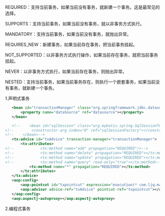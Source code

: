  REQUIRED：支持当前事务，如果当前没有事务，就新建一个事务。这是最常见的选择。 

 SUPPORTS：支持当前事务，如果当前没有事务，就以非事务方式执行。 

 MANDATORY：支持当前事务，如果当前没有事务，就抛出异常。 

 REQUIRES_NEW：新建事务，如果当前存在事务，把当前事务挂起。 

 NOT_SUPPORTED：以非事务方式执行操作，如果当前存在事务，就把当前事务挂起。 

 NEVER：以非事务方式执行，如果当前存在事务，则抛出异常。 

 NESTED：支持当前事务，如果当前事务存在，则执行一个嵌套事务，如果当前没有事务，就新建一个事务。 
 
 
 1.声明式事务
 ```xml
    <bean id="transactionManager" class="org.springframework.jdbc.datasource.DataSourceTransactionManager">
        <property name="dataSource" ref="datasource"></property>
    </bean>

    <!--    <bean id="sqlSession" class="org.mybatis.spring.SqlSessionTemplate">-->
<!--        <constructor-arg index="0" ref="sqlSessionFactory"></constructor-arg>-->
<!--    </bean>-->
    <tx:advice id="txAdvice" transaction-manager="transactionManager">
        <tx:attributes>
<!--            <tx:method name="add" propagation="REQUIRED"/>-->
<!--            <tx:method name="delete" propagation="REQUIRED"></tx:method>-->
<!--            <tx:method name="update" propagation="REQUIRED"></tx:method>-->
<!--            <tx:method name="query" read-only="true"></tx:method>-->
            <tx:method name="*" propagation="REQUIRED"></tx:method>
        </tx:attributes>
    </tx:advice>
    <aop:config>
        <aop:pointcut id="txpointcut" expression="execution(* com.ljq.mapper.*.*(..))"/>
        <aop:advisor advice-ref="txAdvice" pointcut-ref="txpointcut"></aop:advisor>
    </aop:config>
    <aop:aspectj-autoproxy></aop:aspectj-autoproxy>
```
 2.编程式事务